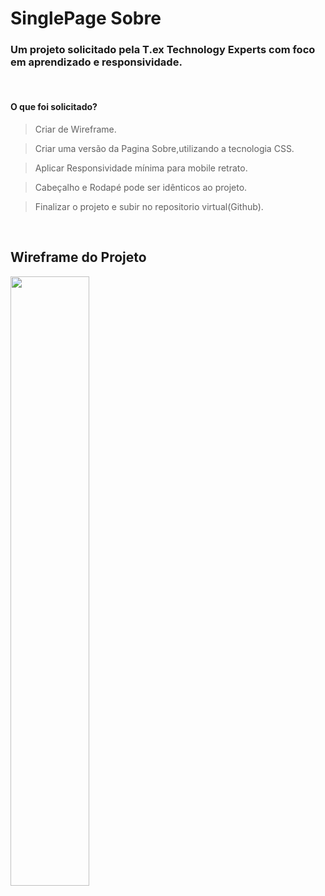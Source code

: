 # SinglePage Sobre

### Um projeto solicitado pela T.ex Technology Experts com foco em aprendizado e responsividade.

<br>

#### O que foi solicitado?

>Criar de Wireframe.

>Criar uma versão da Pagina Sobre,utilizando a tecnologia CSS. 

>Aplicar Responsividade mínima para mobile retrato.

>Cabeçalho e Rodapé pode ser idênticos ao projeto.

>Finalizar o projeto e subir no repositorio virtual(Github).

<br>

## Wireframe do Projeto

<img src="../Projeto Sobre/images/wireframe.png" width="50%">
